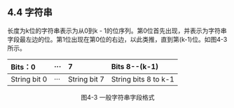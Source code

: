 ## 4.4 字符串

长度为k位的字符串表示为从0到k - 1的位序列。第0位首先出现，并表示为字符串字段最左边的位。第1位出现在第0位的右边，以此类推，直到第\(k-1\)位。如图4-3所示。

| Bits：0 | ··· | 7 | Bits 8--\(k-1\) |
| :--- | :--- | :--- | :--- |
| String bit 0 | ··· | String bit 7 | String bits 8 to k-1 |

<center>图4-3 一般字符串字段格式</center>


